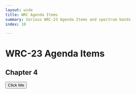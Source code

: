 ```yaml
---
layout: wide
title: WRC Agenda Items
summary: Various WRC-23 Agenda Items and spectrum bands
index: 10

--- 
```


<link crossorigin rel="stylesheet" href="https://unpkg.com/@observablehq/inspector@3.2.2/dist/inspector.css">
<script src="https://cdn.jsdelivr.net/npm/d3@7"></script>
<script src="https://cdn.jsdelivr.net/npm/@observablehq/plot@0.1"></script>

<!--  img: /imgs/<imagefilename.jpg> -->
# WRC-23 Agenda Items
 

## Chapter 4
<button id="runme"> Click Me </button>
<div style="display:block"> 
  <div id="controls">  </div>  
 <div id="layout">   </div>
 <div>
  <div id="observablehq-viewof-ydomainfilterd-996c2a08" style="height:220px"></div>
 
<script type="module">
//       import { Inspector } from "https://unpkg.com/@observablehq/inspector?module"; 
import {Runtime, Inspector} from "https://cdn.jsdelivr.net/npm/@observablehq/runtime@4/dist/runtime.js";
 //      import * as Plot from "https://cdn.skypack.dev/@observablehq/plot@0.1";
    //    import * as d3 from "https://cdn.skypack.dev/d3@7";

        import * as units from "https://api.observablehq.com/@wiless/units.js?v=3";
// <!--         console.log(units) -->
// <!--  ![image](https://user-images.githubusercontent.com/4603031/178706087-cef07944-2cc0-474e-bf77-d27a9023e48e.png) -->

 var val = Array.from({ length: 100 }, (_, i) => Math.sin(2 * Math.PI * i / 100
        ))
        var options = {
                grid: true, marks: [Plot.line(val, { x: d3.range(100), y: val })]
        }
        var domobj = Plot.plot(options)
       // document.getElementById("layout").appendChild(domobj);
  //     document.getElementById("layout").appendChild(domobj);
 

  
   //  domobj=new Inspector.into(document.querySelector("#controls"))
  //   new Inspector(document.querySelector("#controls")).fulfilled(val)




import define from "https://api.observablehq.com/d/789a850521ffd0e0@4799.js?v=3";
new Runtime().module(define, name => {
  if (name === "WRCAI") return new Inspector(document.querySelector("#observablehq-viewof-ydomainfilterd-996c2a08"));
   if (name === "viewof ydomainfilterd") return new Inspector(document.querySelector("#observablehq-viewof-ydomainfilterd-996c2a08"));

});

 
 //   document.getElementById("controls").appendChild(val);

  
</script>
